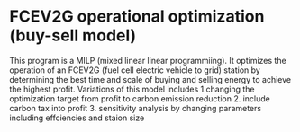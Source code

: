 # FCEV2G operational optimization (buy-sell model)
This program is a MILP (mixed linear linear programmiing). It optimizes the operation of an FCEV2G (fuel cell electric vehicle to grid) station by determining the best time and scale of buying and selling energy to achieve the highest profit.
Variations of this model includes 
1.changing the optimization target from profit to carbon emission reduction 
2. include carbon tax into profit
3. sensitivity analysis by changing parameters including effciencies and staion size
